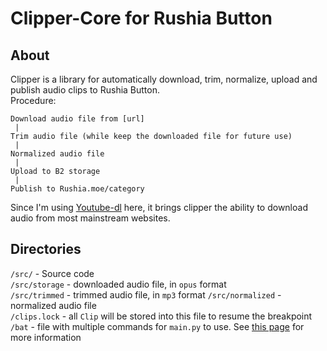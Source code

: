 # Clipper-Core for Rushia Button


## About
Clipper is a library for automatically download, trim, normalize, 
upload and publish audio clips to Rushia Button.  
Procedure:

```
Download audio file from [url] 
 |
Trim audio file (while keep the downloaded file for future use)
 |
Normalized audio file
 |
Upload to B2 storage
 |
Publish to Rushia.moe/category
```
Since I'm using [Youtube-dl](https://github.com/ytdl-org/youtube-dl) here, it brings clipper the ability to download
audio from most mainstream websites.

## Directories
``/src/`` - Source code  
``/src/storage`` - downloaded audio file, in `opus` format  
``/src/trimmed`` - trimmed audio file, in `mp3` format
``/src/normalized`` - normalized audio file  
``/clips.lock`` - all `Clip` will be stored into this file to resume the breakpoint  
``/bat`` - file with multiple commands for `main.py` to use. 
See [this page](https://github.com/Rushia-cn/Rushia-button/blob/master/Contribute.md) for more information